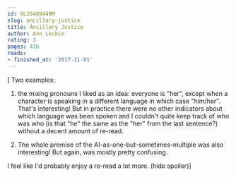```yaml
---
id: OL26489449M
slug: ancillary-justice
title: Ancillary Justice
author: Ann Leckie
rating: 3
pages: 416
reads:
- finished_at: '2017-11-01'
---
```

[
Two examples:
1) the mixing pronouns I liked as an idea: everyone is "her", except when a character is speaking in a different language in which case "him/her". That's interesting! But in practice there were no other indicators about which language was been spoken and I couldn't quite keep track of who was who (is that "he" the same as the "her" from the last sentence?) without a decent amount of re-read.

2) The whole premise of the AI-as-one-but-sometimes-multiple was also interesting! But again, was mostly pretty confusing.

 I feel like I'd probably enjoy a re-read a lot more.
 <a class="jsHideSpoiler spoilerAction">(hide spoiler)</a>]
